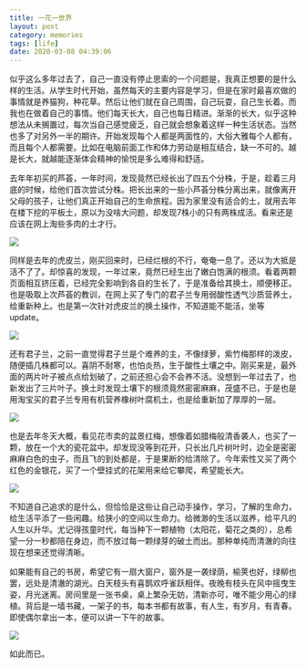 ```yaml
---
title: 一花一世界
layout: post
category: memories
tags: [life]
date: 2020-03-08 04:39:06
---
```


似乎这么多年过去了，自己一直没有停止思索的一个问题是，我真正想要的是什么样的生活。从学生时代开始，虽然每天的主要内容是学习，但是在家时最喜欢做的事情就是养猫狗，种花草。然后让他们就在自己周围，自己玩耍，自己生长着。而我也在做着自己的事情。他们每天长大，自己也每日精进。渐渐的长大，似乎这种想法从未搁置过，每次当自己感觉疲乏，自己就会想象着这样一种生活状态。当然也多了对另外一半的期许。开始发现每个人都是两面性的，大俗大雅每个人都有，而且每个人都需要。比如在电脑前面工作和体力劳动是相互结合，缺一不可的。越是长大，就越能逐渐体会精神的愉悦是多么难得和舒适。

去年年初买的芦荟，一年时间，发现竟然已经长出了四五个分株，于是，趁着三月底的时候，给他们首次尝试分株。把长出来的一些小芦荟分株分离出来，就像离开父母的孩子，让他们真正开始自己的生命旅程。因为家里没有适合的土，就用去年在楼下挖的平板土，原以为没啥大问题，却发现7株小的只有两株成活。看来还是应该在网上淘些多肉的土才行。

![]({{site.cdnurl}}/assets/yinshui/images/posts/芦荟.jpg)  

同样是去年的虎皮兰，刚买回来时，已经烂根的不行，奄奄一息了。还以为大抵是活不了了。却惊喜的发现，一年过来，竟然已经生出了嫩白饱满的根须。看着两颗页面相互挤压着，已经完全影响到各自的生长了，于是准备给其换土，顺便移正。也是吸取上次芦荟的教训，在网上买了专门的君子兰专用弱酸性透气沙质营养土，给重新种上。也是第一次针对虎皮兰的换土操作，不知道能不能活，坐等update。

![]({{site.cdnurl}}/assets/yinshui/images/posts/虎皮兰.jpg)  

还有君子兰，之前一直觉得君子兰是个难养的主，不像绿萝，紫竹梅那样的泼皮，随便插几株都可以。喜阴不耐寒，也怕炎热，生于酸性土壤之中。刚买来是，最外面的两片叶子被点点给划破了，之前还担心会不会养不活。没想到一年过去了，也新发出了三片叶子。换土时发现土壤下的根须竟然密密麻麻，茂盛不已，于是也是用淘宝买的君子兰专用有机营养橡树叶腐机土，也是给重新加了厚厚的一层。

![]({{site.cdnurl}}/assets/yinshui/images/posts/君子兰.jpg)  

也是去年冬天大概，看见花市卖的盆景红梅，想像着如腊梅般清香袭人，也买了一颗，放在一个大的瓷花盆中。却发现没等到花开，只长出几片树叶时，边全是密密麻麻白色的虫子，而且飞的到处都是，于是果断的给清除了。今年索性又买了两个红色的金银花，买了一个壁挂式的花架用来给它攀爬，希望能长大。

![]({{site.cdnurl}}/assets/yinshui/images/posts/金银花.jpg)  

不知道自己追求的是什么，但恰恰是这些让自己动手操作，学习，了解的生命力，给生活平添了一些闲趣。给狭小的空间以生命力。给微渺的生活以滋养，给平凡的人生以升华。尤记得孩童时代，每当种下一颗植物（太阳花，菊花之类的），总希望一分一秒都陪在身边，而不放过每一颗绿芽的破土而出。那种单纯而清澈的向往现在想来还觉得清晰。

如果能有自己的书房，希望它有一扇大窗户，窗外是一袭绿荫，榆荚也好，绿柳也罢，远处是清澈的湖光。白天枝头有喜鹊欢呼雀跃相伴。夜晚有枝头在风中摇曳生姿，月光迷离。房间里是一张书桌，桌上繁杂无妨，清新亦可，唯不能少用心的绿植。背后是一墙书藏，一架子的书，每本书都有故事，有人生，有岁月，有青春。即使偶尔拿出一本，便可以讲一下午的故事。

![]({{site.cdnurl}}/assets/yinshui/images/posts/书房.jpg)  

如此而已。